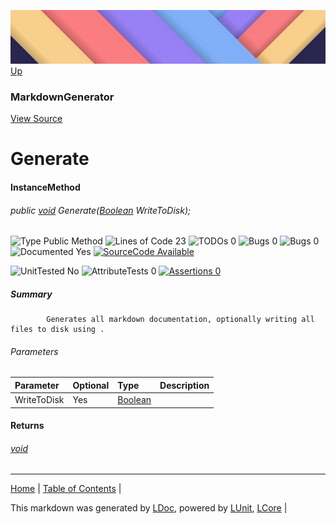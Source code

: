 ![](../Content/LDoc-banner-small.png "")
[Up](MarkdownGenerator.md)
### MarkdownGenerator
[View Source](../Markdown/MarkdownGenerator.cs)
# Generate
#### InstanceMethod
###### public <a href="https://msdn.microsoft.com/en-us/library/system.void.aspx" alt="" target="_blank">void</a> Generate(<a href="https://msdn.microsoft.com/en-us/library/system.boolean.aspx" alt="" target="_blank">Boolean</a> WriteToDisk);

![Type Public Method](http://b.repl.ca/v1/Type-Public%20Method-blue.png "") ![Lines of Code 23](http://b.repl.ca/v1/Lines%20of%20Code-23-blue.png "") ![TODOs 0](http://b.repl.ca/v1/TODOs-0-green.png "") ![Bugs 0](http://b.repl.ca/v1/Bugs-0-green.png "") ![Bugs 0](http://b.repl.ca/v1/Bugs-0-green.png "") ![Documented Yes](http://b.repl.ca/v1/Documented-Yes-brightgreen.png "") [![SourceCode Available](http://b.repl.ca/v1/SourceCode-Available-brightgreen.png "")](../Markdown/MarkdownGenerator.cs#L910)

![UnitTested No](http://b.repl.ca/v1/UnitTested-No-lightgrey.png "") ![AttributeTests 0](http://b.repl.ca/v1/AttributeTests-0-lightgrey.png "") [![Assertions 0](http://b.repl.ca/v1/Assertions-0-lightgrey.png "")](../Markdown/MarkdownGenerator.cs)
##### Summary

            Generates all markdown documentation, optionally writing all files to disk using . 
            
###### Parameters

Parameter | Optional | Type | Description
:---  | :---  | :---  | :--- 
WriteToDisk | Yes | <a href="https://msdn.microsoft.com/en-us/library/system.boolean.aspx" alt="" target="_blank">Boolean</a> | 

#### Returns
###### <a href="https://msdn.microsoft.com/en-us/library/system.void.aspx" alt="" target="_blank">void</a>


---

[Home](../../README.md) | [Table of Contents](../../TableOfContents.md) | 


This markdown was generated by [LDoc](https://github.com/CodeSingularity/LDoc), powered by [LUnit](https://github.com/CodeSingularity/LUnit), [LCore](https://github.com/CodeSingularity/LCore) | 


